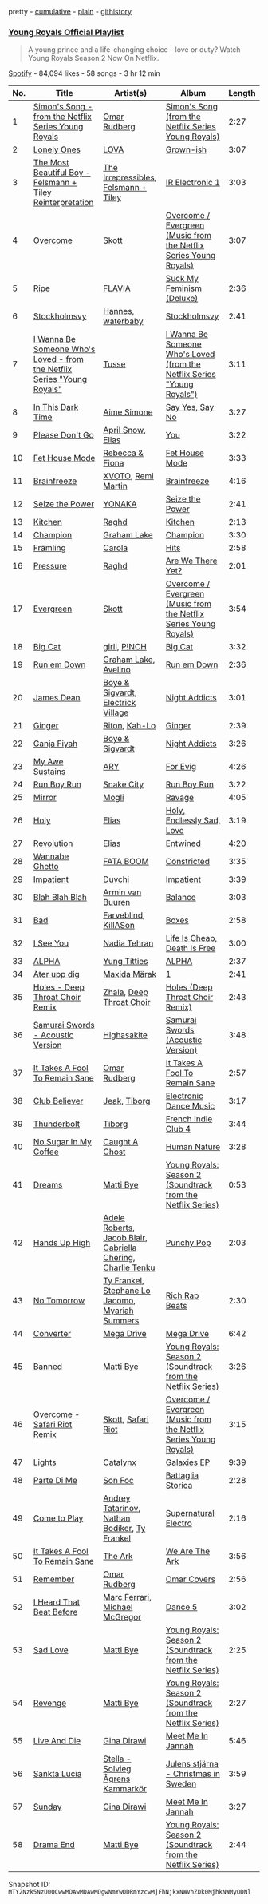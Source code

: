 pretty - [cumulative](/playlists/cumulative/37i9dQZF1DX0MEwcNgXyz3.md) - [plain](/playlists/plain/37i9dQZF1DX0MEwcNgXyz3) - [githistory](https://github.githistory.xyz/mackorone/spotify-playlist-archive/blob/main/playlists/plain/37i9dQZF1DX0MEwcNgXyz3)

### [Young Royals Official Playlist](https://open.spotify.com/playlist/37i9dQZF1DX0MEwcNgXyz3)

> A young prince and a life\-changing choice \- love or duty? Watch Young Royals Season 2 Now On Netflix.

[Spotify](https://open.spotify.com/user/spotify) - 84,094 likes - 58 songs - 3 hr 12 min

| No. | Title | Artist(s) | Album | Length |
|---|---|---|---|---|
| 1 | [Simon's Song \- from the Netflix Series Young Royals](https://open.spotify.com/track/0cEjzw52873lbcxhgjXNGl) | [Omar Rudberg](https://open.spotify.com/artist/6uRXUjochRDA9d5Sq2tZZd) | [Simon's Song \(from the Netflix Series Young Royals\)](https://open.spotify.com/album/2Vw1hsZFTihZd6sPhSedUY) | 2:27 |
| 2 | [Lonely Ones](https://open.spotify.com/track/6Mb0OgMvbb7FYQejZ6rusz) | [LOVA](https://open.spotify.com/artist/1l2NYhptmHjo64MDOcej1x) | [Grown\-ish](https://open.spotify.com/album/4HsUtIgXcWzJetVBHPybg0) | 3:07 |
| 3 | [The Most Beautiful Boy \- Felsmann + Tiley Reinterpretation](https://open.spotify.com/track/54fap9q6JOH7xNJBEfJch6) | [The Irrepressibles](https://open.spotify.com/artist/1v5bOzXbhrQ57qSvRwGA6s), [Felsmann + Tiley](https://open.spotify.com/artist/01OXxPlQj4h9zfK5qjU96P) | [IR Electronic 1](https://open.spotify.com/album/2tsMDUMO2QHIDWDMRgcvGU) | 3:03 |
| 4 | [Overcome](https://open.spotify.com/track/3oeKrn90eVhCFJvsSq6PO0) | [Skott](https://open.spotify.com/artist/6J3RPKUwZlKMzh3vWa9wPc) | [Overcome / Evergreen \(Music from the Netflix Series Young Royals\)](https://open.spotify.com/album/56eKOF66c5r2Dhw3pv08ZI) | 3:07 |
| 5 | [Ripe](https://open.spotify.com/track/3swlYCo5DAjff844G6Quwp) | [FLAVIA](https://open.spotify.com/artist/4KvJPTW5GGjm49mMuzftPA) | [Suck My Feminism \(Deluxe\)](https://open.spotify.com/album/3HlPPNOMttdO0a2ROodt7U) | 2:36 |
| 6 | [Stockholmsvy](https://open.spotify.com/track/3BeaiIXko9QV8689eWB6yd) | [Hannes](https://open.spotify.com/artist/5bWgLmSpWnixX3inugtAVY), [waterbaby](https://open.spotify.com/artist/7ig7r3UikvL9qJe7pQvCBn) | [Stockholmsvy](https://open.spotify.com/album/0LHAqxNQQgAlh7wk3aRWgM) | 2:41 |
| 7 | [I Wanna Be Someone Who's Loved \- from the Netflix Series "Young Royals"](https://open.spotify.com/track/4H2jEahDISrj6FDTwuPfb8) | [Tusse](https://open.spotify.com/artist/1BwDWgdDJe3TJXLZkBkpsI) | [I Wanna Be Someone Who's Loved \(from the Netflix Series "Young Royals"\)](https://open.spotify.com/album/21nf5HWYr2ZwVHAob4OwI5) | 3:11 |
| 8 | [In This Dark Time](https://open.spotify.com/track/2tVJpUamLfNdUI7SiyPIFF) | [Aime Simone](https://open.spotify.com/artist/75oAxYtjhDyLttgvGwQIvM) | [Say Yes, Say No](https://open.spotify.com/album/1gqXX51DCiNoe0Xt9RHUIT) | 3:27 |
| 9 | [Please Don't Go](https://open.spotify.com/track/66dN6gNR11bIZThguREYTX) | [April Snow](https://open.spotify.com/artist/7HMZinZS1LbGtnmELcvVmQ), [Elias](https://open.spotify.com/artist/0UCLbPGOhtnYf29U7qbfLf) | [You](https://open.spotify.com/album/3fREGD6GUmcccni6gBBLzG) | 3:22 |
| 10 | [Fet House Mode](https://open.spotify.com/track/0u3f56vNQmb3u717exNZQS) | [Rebecca & Fiona](https://open.spotify.com/artist/6rgEPiKjowlMKZC1DF6W75) | [Fet House Mode](https://open.spotify.com/album/7kiIjGrgaUbWHIhOoOgp2Y) | 3:33 |
| 11 | [Brainfreeze](https://open.spotify.com/track/6kwaYcQCLqWRYlG7Vpffsg) | [XVOTO](https://open.spotify.com/artist/61Tcgk1noIrzpU5cgetCql), [Remi Martin](https://open.spotify.com/artist/54pZFL48mCwQB43MBUZSmK) | [Brainfreeze](https://open.spotify.com/album/3mh4YBAPUHSKZ2VjWGfB3H) | 4:16 |
| 12 | [Seize the Power](https://open.spotify.com/track/4wD6EgZCok8Qb5Fs8jszYc) | [YONAKA](https://open.spotify.com/artist/3Wcyta3gkOdQ4TfY0WyZpu) | [Seize the Power](https://open.spotify.com/album/0nxvZWO6ybAd4OZ63cImZ7) | 2:41 |
| 13 | [Kitchen](https://open.spotify.com/track/0FFk2xCcqgmHdnjsWjJ6nK) | [Raghd](https://open.spotify.com/artist/5CIGqUkWQ0OY3U7HGlDlvw) | [Kitchen](https://open.spotify.com/album/4wcbwQRJuQKt9bHoR7AlXt) | 2:13 |
| 14 | [Champion](https://open.spotify.com/track/2XvvNyH2WkQjfpdkc8Lf5B) | [Graham Lake](https://open.spotify.com/artist/255KmzQ3ecWS4KAPnF1PJ8) | [Champion](https://open.spotify.com/album/6yZ6emVn0iq4PG0pKKymVk) | 3:30 |
| 15 | [Främling](https://open.spotify.com/track/1FndLKa7Gs9S8WKVZuq4RL) | [Carola](https://open.spotify.com/artist/3uFum0NCM1PtmCO0MwsOAt) | [Hits](https://open.spotify.com/album/1UAZLLyBwoQB9T5CIG0VSE) | 2:58 |
| 16 | [Pressure](https://open.spotify.com/track/60ffplswUO9tKdI2zf0HpF) | [Raghd](https://open.spotify.com/artist/5CIGqUkWQ0OY3U7HGlDlvw) | [Are We There Yet?](https://open.spotify.com/album/04mhm27pdnQIm9cfW5Vo6e) | 2:01 |
| 17 | [Evergreen](https://open.spotify.com/track/1pNOXulETyPLOTKsvm0Jtk) | [Skott](https://open.spotify.com/artist/6J3RPKUwZlKMzh3vWa9wPc) | [Overcome / Evergreen \(Music from the Netflix Series Young Royals\)](https://open.spotify.com/album/56eKOF66c5r2Dhw3pv08ZI) | 3:54 |
| 18 | [Big Cat](https://open.spotify.com/track/4gWFVnJbFw4rujwprj0poR) | [girli](https://open.spotify.com/artist/4XX9YjNQrHTZfZz3DCX6DP), [P!NCH](https://open.spotify.com/artist/1jPCm4Q8uClWX205mz4FKV) | [Big Cat](https://open.spotify.com/album/7wI7GOKtZqLavdRTlgJvyE) | 3:32 |
| 19 | [Run em Down](https://open.spotify.com/track/6p2qoyg0qauFKy84UMjbmu) | [Graham Lake](https://open.spotify.com/artist/255KmzQ3ecWS4KAPnF1PJ8), [Avelino](https://open.spotify.com/artist/039zhJoEkboZ8Ii6K40Fb6) | [Run em Down](https://open.spotify.com/album/5Ow8sD6GpoqXtfNglsxtwY) | 2:36 |
| 20 | [James Dean](https://open.spotify.com/track/6i0KUmOdDvYjl4eNTEoMVO) | [Boye & Sigvardt](https://open.spotify.com/artist/5waIYqZSsMaTQqdL4QnqyR), [Electrick Village](https://open.spotify.com/artist/6oY0rvFRUyykIvmVTwcAGb) | [Night Addicts](https://open.spotify.com/album/43omyUGNwcR2bVYiByAqQt) | 3:01 |
| 21 | [Ginger](https://open.spotify.com/track/7mtHQxn7gie9dFH1bs21hE) | [Riton](https://open.spotify.com/artist/7i9j813KFoSBMldGqlh2Z1), [Kah\-Lo](https://open.spotify.com/artist/59iOp415oyqGlBHyAhu4z3) | [Ginger](https://open.spotify.com/album/7lCa8DnB02s8GHy26QqvOw) | 2:39 |
| 22 | [Ganja Fiyah](https://open.spotify.com/track/5WNo1F19N93sAysXCpI3cV) | [Boye & Sigvardt](https://open.spotify.com/artist/5waIYqZSsMaTQqdL4QnqyR) | [Night Addicts](https://open.spotify.com/album/43omyUGNwcR2bVYiByAqQt) | 3:26 |
| 23 | [My Awe Sustains](https://open.spotify.com/track/2Hh8sSdW6fA9BnbBRxXwP8) | [ARY](https://open.spotify.com/artist/4FLA7MpTdP5nNUQfiaA3WM) | [For Evig](https://open.spotify.com/album/1WD76mtxpubTxXkuC7lN7o) | 4:26 |
| 24 | [Run Boy Run](https://open.spotify.com/track/26jIBBZgevyNUpPU2G2ru5) | [Snake City](https://open.spotify.com/artist/7sSkoIWGzQXQC3Pvex07KM) | [Run Boy Run](https://open.spotify.com/album/23xRDRYiptqM73T2t0lVX4) | 3:22 |
| 25 | [Mirror](https://open.spotify.com/track/1eqzV7D24h0bLF5rJyO8It) | [Mogli](https://open.spotify.com/artist/1E05B8q4mGKUB0n8Ag0Q7c) | [Ravage](https://open.spotify.com/album/6dvDfQcy2wY0G6sUjkfYpu) | 4:05 |
| 26 | [Holy](https://open.spotify.com/track/7CnQZYzZpSrw8RnOPJI9vg) | [Elias](https://open.spotify.com/artist/0UCLbPGOhtnYf29U7qbfLf) | [Holy, Endlessly Sad, Love](https://open.spotify.com/album/2b4iVeqxFtBpyfMBUiqPaM) | 3:19 |
| 27 | [Revolution](https://open.spotify.com/track/7iceFyXQeIaDuIxIlJZrGB) | [Elias](https://open.spotify.com/artist/0UCLbPGOhtnYf29U7qbfLf) | [Entwined](https://open.spotify.com/album/0ysbz1S6Ml5PdyN4qqsj94) | 4:20 |
| 28 | [Wannabe Ghetto](https://open.spotify.com/track/612n5mfSOqNxM4WuNtJJ9j) | [FATA BOOM](https://open.spotify.com/artist/4GioeqLGgBkn9rRB12bor4) | [Constricted](https://open.spotify.com/album/35LbJWourhMwBwiHjDDxii) | 3:35 |
| 29 | [Impatient](https://open.spotify.com/track/1OJHLAz9ryVZDryqbp4ofc) | [Duvchi](https://open.spotify.com/artist/0Pv1zES3REvZ4OuYrW2tGc) | [Impatient](https://open.spotify.com/album/3xMxG92CAAqLurqVZC8TeD) | 3:39 |
| 30 | [Blah Blah Blah](https://open.spotify.com/track/1moFkZDqcjQNeXtyoanLHv) | [Armin van Buuren](https://open.spotify.com/artist/0SfsnGyD8FpIN4U4WCkBZ5) | [Balance](https://open.spotify.com/album/5cqwXF2j9LkvFInBFlnQd3) | 3:03 |
| 31 | [Bad](https://open.spotify.com/track/0f5W28eFordHQEp0GSaePF) | [Farveblind](https://open.spotify.com/artist/5AlPqg8caYE9Dc7r9pCN3g), [KillASon](https://open.spotify.com/artist/1CDeoqnIdiK79e2j7BhyFY) | [Boxes](https://open.spotify.com/album/46z2rjRxnhFPSmd30RJt1f) | 2:58 |
| 32 | [I See You](https://open.spotify.com/track/5sdFre038gmuQIh8RovPZC) | [Nadia Tehran](https://open.spotify.com/artist/09ESvFEyyX1aDdRg5kmsvu) | [Life Is Cheap, Death Is Free](https://open.spotify.com/album/1QCBbMQEDhiasv1yIgbUDs) | 3:00 |
| 33 | [ALPHA](https://open.spotify.com/track/1gerU6xf4IsgfUX8dUbjbS) | [Yung Titties](https://open.spotify.com/artist/2PQPBZUsdiz2pUewFnp8eY) | [ALPHA](https://open.spotify.com/album/1NOSSl2tx6r4HzFkJiePks) | 2:37 |
| 34 | [Äter upp dig](https://open.spotify.com/track/6mVCP2JxeTKkT8IWRCEthm) | [Maxida Märak](https://open.spotify.com/artist/3FfnFeTonanbog4rEvYXns) | [1](https://open.spotify.com/album/5CxDWH1dwXXQ1iDxH6c346) | 2:41 |
| 35 | [Holes \- Deep Throat Choir Remix](https://open.spotify.com/track/4swJWjhtlrCfTpu9FrO7ae) | [Zhala](https://open.spotify.com/artist/2vI70V5Tc6jB3d2uzb2UEA), [Deep Throat Choir](https://open.spotify.com/artist/4BSjlnV6ZYrkMLPm55Wrfm) | [Holes \(Deep Throat Choir Remix\)](https://open.spotify.com/album/4GSNVTnPj38R3zyMOkfIfU) | 2:43 |
| 36 | [Samurai Swords \- Acoustic Version](https://open.spotify.com/track/6Lq3so9twcIAyF1vLMaDwb) | [Highasakite](https://open.spotify.com/artist/5awQWdBpLqN2KFVRN8w56T) | [Samurai Swords \(Acoustic Version\)](https://open.spotify.com/album/6SwPIxfYwDHpBjgumnPdip) | 3:48 |
| 37 | [It Takes A Fool To Remain Sane](https://open.spotify.com/track/0o8Z3dm7aYP4J795FCcLRS) | [Omar Rudberg](https://open.spotify.com/artist/6uRXUjochRDA9d5Sq2tZZd) | [It Takes A Fool To Remain Sane](https://open.spotify.com/album/2W3VzoA7wMUashRCqURzZf) | 2:57 |
| 38 | [Club Believer](https://open.spotify.com/track/16GcTUKAsORkkuSUm8AXeO) | [Jeak](https://open.spotify.com/artist/4JUettwlB4WVsbyV4nesPo), [Tiborg](https://open.spotify.com/artist/017LB7BYpa2Bmvzbkg0fHE) | [Electronic Dance Music](https://open.spotify.com/album/0NQ6fkJ9IQp43f1Bw8SoXY) | 3:17 |
| 39 | [Thunderbolt](https://open.spotify.com/track/5rzNgwE6vlRNtC2H57BRGg) | [Tiborg](https://open.spotify.com/artist/017LB7BYpa2Bmvzbkg0fHE) | [French Indie Club 4](https://open.spotify.com/album/73oOfWbhYhYwouTRPc2R3i) | 3:44 |
| 40 | [No Sugar In My Coffee](https://open.spotify.com/track/2sgliG5TcHwAiWQn8ecT71) | [Caught A Ghost](https://open.spotify.com/artist/2e898fil1F5umrc2LBtV93) | [Human Nature](https://open.spotify.com/album/39p98KJBGbgCvKjhU6FJ87) | 3:28 |
| 41 | [Dreams](https://open.spotify.com/track/0fTCmxSBKKxoRZDN5zTQK3) | [Matti Bye](https://open.spotify.com/artist/5qUOOLH8pTCB9XZrzj5jag) | [Young Royals: Season 2 \(Soundtrack from the Netflix Series\)](https://open.spotify.com/album/0SOkkXQscKe16iqNH2KcCP) | 0:53 |
| 42 | [Hands Up High](https://open.spotify.com/track/2dkxx9BNmupg0gzbxvEzFh) | [Adele Roberts](https://open.spotify.com/artist/4AEv9RpfPAr67W04LqWLDb), [Jacob Blair](https://open.spotify.com/artist/2h9etV07SR96Rqt4bnnBAs), [Gabriella Chering](https://open.spotify.com/artist/2OsEN4zzeudHo0ele08NhB), [Charlie Tenku](https://open.spotify.com/artist/5n7I9O1m2Rh5qBE8iVwPv7) | [Punchy Pop](https://open.spotify.com/album/5Q3qG09ss475jkdXPmnlVo) | 2:03 |
| 43 | [No Tomorrow](https://open.spotify.com/track/4pXInUiIiQsdhJYhSeiYTN) | [Ty Frankel](https://open.spotify.com/artist/4DBLbQhhkjakBkjLK6qKbL), [Stephane Lo Jacomo](https://open.spotify.com/artist/3bnMp3T1YwjA94yYPP0sBn), [Myariah Summers](https://open.spotify.com/artist/5tVWwh2MzuiENd2ufLH6bK) | [Rich Rap Beats](https://open.spotify.com/album/6ZTWmjEPbWS8MHR9yMwwlB) | 2:30 |
| 44 | [Converter](https://open.spotify.com/track/7kbLgu3ZU8wdigWyxtqOAB) | [Mega Drive](https://open.spotify.com/artist/1WxMvNsfdsGftDZ4oO21L8) | [Mega Drive](https://open.spotify.com/album/1ElCD6TWjAh7XWXaOCc4o6) | 6:42 |
| 45 | [Banned](https://open.spotify.com/track/1S0lYrY1p8PlPQdmetePjj) | [Matti Bye](https://open.spotify.com/artist/5qUOOLH8pTCB9XZrzj5jag) | [Young Royals: Season 2 \(Soundtrack from the Netflix Series\)](https://open.spotify.com/album/0SOkkXQscKe16iqNH2KcCP) | 3:26 |
| 46 | [Overcome \- Safari Riot Remix](https://open.spotify.com/track/5THOIfDsTT1EQBQSlPB8SK) | [Skott](https://open.spotify.com/artist/6J3RPKUwZlKMzh3vWa9wPc), [Safari Riot](https://open.spotify.com/artist/2B1AeLc4tMEDVTcn4XXpjT) | [Overcome / Evergreen \(Music from the Netflix Series Young Royals\)](https://open.spotify.com/album/56eKOF66c5r2Dhw3pv08ZI) | 3:15 |
| 47 | [Lights](https://open.spotify.com/track/1dutX7b1fabgcMBZzWJAvw) | [Catalynx](https://open.spotify.com/artist/4cPEmrosnBbtt7XEuOsDxC) | [Galaxies EP](https://open.spotify.com/album/4V4byG2XaWjyO1tmscCQsu) | 9:39 |
| 48 | [Parte Di Me](https://open.spotify.com/track/07MUsUQo2YJUGTUJHMtvZJ) | [Son Foc](https://open.spotify.com/artist/6dwBt1srcIiRWrnXnSnZod) | [Battaglia Storica](https://open.spotify.com/album/1ebkDifC3m38ZUTZ6YHjXe) | 2:28 |
| 49 | [Come to Play](https://open.spotify.com/track/4JW0wko97pint9Q7mGmlVK) | [Andrey Tatarinov](https://open.spotify.com/artist/0H6dLr0u8ZG6XgtZzbeBUX), [Nathan Bodiker](https://open.spotify.com/artist/1w3hZYAkeJgtpR9jf5PFJw), [Ty Frankel](https://open.spotify.com/artist/4DBLbQhhkjakBkjLK6qKbL) | [Supernatural Electro](https://open.spotify.com/album/5onl1JGIiTItlMfu1uFr8R) | 2:16 |
| 50 | [It Takes A Fool To Remain Sane](https://open.spotify.com/track/5S8EZuiSNFR2N5eG58oISQ) | [The Ark](https://open.spotify.com/artist/73ib5ljBj2xAIR7R3hTwF4) | [We Are The Ark](https://open.spotify.com/album/4zvEPDfNKoC15SoNOAEkBR) | 3:56 |
| 51 | [Remember](https://open.spotify.com/track/4vJXbym2xwq68Ip4uGP1sy) | [Omar Rudberg](https://open.spotify.com/artist/6uRXUjochRDA9d5Sq2tZZd) | [Omar Covers](https://open.spotify.com/album/3VKqWgbccERmvm6fH3iIEC) | 2:56 |
| 52 | [I Heard That Beat Before](https://open.spotify.com/track/60ajhZmRPuzmH9jnayGu5Z) | [Marc Ferrari](https://open.spotify.com/artist/7FYH7enU7w5FUO1uxI9Gmp), [Michael McGregor](https://open.spotify.com/artist/6BndouHJESYwXzhP6y7BkO) | [Dance 5](https://open.spotify.com/album/1ziixXqMWbg91tA9pvL0dA) | 3:02 |
| 53 | [Sad Love](https://open.spotify.com/track/7LivawPPGfY0L3nQV1cvJx) | [Matti Bye](https://open.spotify.com/artist/5qUOOLH8pTCB9XZrzj5jag) | [Young Royals: Season 2 \(Soundtrack from the Netflix Series\)](https://open.spotify.com/album/0SOkkXQscKe16iqNH2KcCP) | 2:25 |
| 54 | [Revenge](https://open.spotify.com/track/47GEdwG8Epe1254AnwKP4e) | [Matti Bye](https://open.spotify.com/artist/5qUOOLH8pTCB9XZrzj5jag) | [Young Royals: Season 2 \(Soundtrack from the Netflix Series\)](https://open.spotify.com/album/0SOkkXQscKe16iqNH2KcCP) | 2:27 |
| 55 | [Live And Die](https://open.spotify.com/track/48eeeQJmaA6PTs3hVPJbIE) | [Gina Dirawi](https://open.spotify.com/artist/2e7ujHEEu6FCr0BwZ6YDTO) | [Meet Me In Jannah](https://open.spotify.com/album/0NTNDTXu2KpTdXEQsUCGZ1) | 5:46 |
| 56 | [Sankta Lucia](https://open.spotify.com/track/68JHQul9BJoRgsQL24uQUQ) | [Stella \- Solvieg Ågrens Kammarkör](https://open.spotify.com/artist/3BxHMhtalYAEU7Wt1QQr8K) | [Julens stjärna \- Christmas in Sweden](https://open.spotify.com/album/5Mv9u5upMxRPjxd1Zlz5ND) | 3:59 |
| 57 | [Sunday](https://open.spotify.com/track/4CbvazWOFKIIHZkETS0k6G) | [Gina Dirawi](https://open.spotify.com/artist/2e7ujHEEu6FCr0BwZ6YDTO) | [Meet Me In Jannah](https://open.spotify.com/album/0NTNDTXu2KpTdXEQsUCGZ1) | 3:27 |
| 58 | [Drama End](https://open.spotify.com/track/2357fNm3oeHHTLxo5lXRGd) | [Matti Bye](https://open.spotify.com/artist/5qUOOLH8pTCB9XZrzj5jag) | [Young Royals: Season 2 \(Soundtrack from the Netflix Series\)](https://open.spotify.com/album/0SOkkXQscKe16iqNH2KcCP) | 2:44 |

Snapshot ID: `MTY2Nzk5NzU0OCwwMDAwMDAwMDgwNmYwODRmYzcwMjFhNjkxNWVhZDk0MjhkNWMyODNl`
